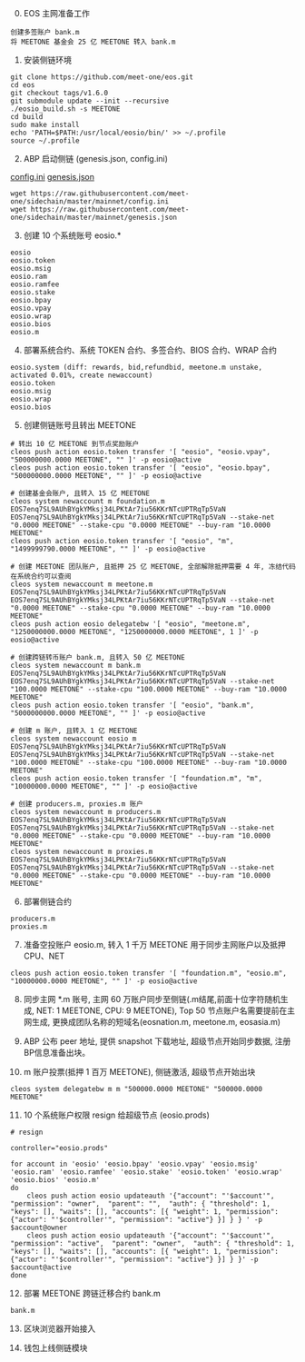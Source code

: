 0. EOS 主网准备工作

```
创建多签账户 bank.m
将 MEETONE 基金会 25 亿 MEETONE 转入 bank.m
```

1. 安装侧链环境

```
git clone https://github.com/meet-one/eos.git
cd eos
git checkout tags/v1.6.0
git submodule update --init --recursive
./eosio_build.sh -s MEETONE
cd build
sudo make install
echo 'PATH=$PATH:/usr/local/eosio/bin/' >> ~/.profile
source ~/.profile
```

2. ABP 启动侧链 (genesis.json, config.ini)

[config.ini](https://raw.githubusercontent.com/meet-one/sidechain/master/mainnet/config.ini)
[genesis.json](https://raw.githubusercontent.com/meet-one/sidechain/master/mainnet/genesis.json)

```
wget https://raw.githubusercontent.com/meet-one/sidechain/master/mainnet/config.ini
wget https://raw.githubusercontent.com/meet-one/sidechain/master/mainnet/genesis.json
```

3. 创建 10 个系统账号 eosio.*

```
eosio
eosio.token
eosio.msig
eosio.ram
eosio.ramfee
eosio.stake
eosio.bpay
eosio.vpay
eosio.wrap
eosio.bios
eosio.m
```

4. 部署系统合约、系统 TOKEN 合约、多签合约、BIOS 合约、WRAP 合约

```
eosio.system (diff: rewards, bid,refundbid, meetone.m unstake, activated 0.01%, create newaccount)
eosio.token
eosio.msig
eosio.wrap
eosio.bios
```

5. 创建侧链账号且转出 MEETONE

```
# 转出 10 亿 MEETONE 到节点奖励账户
cleos push action eosio.token transfer '[ "eosio", "eosio.vpay", "500000000.0000 MEETONE", "" ]' -p eosio@active
cleos push action eosio.token transfer '[ "eosio", "eosio.bpay", "500000000.0000 MEETONE", "" ]' -p eosio@active

# 创建基金会账户, 且转入 15 亿 MEETONE
cleos system newaccount m foundation.m EOS7enq7SL9AUhBYgkYMksj34LPKtAr7iu56KKrNTcUPTRqTp5VaN EOS7enq7SL9AUhBYgkYMksj34LPKtAr7iu56KKrNTcUPTRqTp5VaN --stake-net "0.0000 MEETONE" --stake-cpu "0.0000 MEETONE" --buy-ram "10.0000 MEETONE"
cleos push action eosio.token transfer '[ "eosio", "m", "1499999790.0000 MEETONE", "" ]' -p eosio@active

# 创建 MEETONE 团队账户, 且抵押 25 亿 MEETONE, 全部解除抵押需要 4 年, 冻结代码在系统合约可以查阅 
cleos system newaccount m meetone.m EOS7enq7SL9AUhBYgkYMksj34LPKtAr7iu56KKrNTcUPTRqTp5VaN EOS7enq7SL9AUhBYgkYMksj34LPKtAr7iu56KKrNTcUPTRqTp5VaN --stake-net "0.0000 MEETONE" --stake-cpu "0.0000 MEETONE" --buy-ram "10.0000 MEETONE"
cleos push action eosio delegatebw '[ "eosio", "meetone.m", "1250000000.0000 MEETONE", "1250000000.0000 MEETONE", 1 ]' -p eosio@active

# 创建跨链转币账户 bank.m, 且转入 50 亿 MEETONE
cleos system newaccount m bank.m EOS7enq7SL9AUhBYgkYMksj34LPKtAr7iu56KKrNTcUPTRqTp5VaN EOS7enq7SL9AUhBYgkYMksj34LPKtAr7iu56KKrNTcUPTRqTp5VaN --stake-net "100.0000 MEETONE" --stake-cpu "100.0000 MEETONE" --buy-ram "10.0000 MEETONE"
cleos push action eosio.token transfer '[ "eosio", "bank.m", "5000000000.0000 MEETONE", "" ]' -p eosio@active

# 创建 m 账户, 且转入 1 亿 MEETONE
cleos system newaccount eosio m EOS7enq7SL9AUhBYgkYMksj34LPKtAr7iu56KKrNTcUPTRqTp5VaN EOS7enq7SL9AUhBYgkYMksj34LPKtAr7iu56KKrNTcUPTRqTp5VaN --stake-net "100.0000 MEETONE" --stake-cpu "100.0000 MEETONE" --buy-ram "10.0000 MEETONE"
cleos push action eosio.token transfer '[ "foundation.m", "m", "10000000.0000 MEETONE", "" ]' -p eosio@active

# 创建 producers.m, proxies.m 账户
cleos system newaccount m producers.m EOS7enq7SL9AUhBYgkYMksj34LPKtAr7iu56KKrNTcUPTRqTp5VaN EOS7enq7SL9AUhBYgkYMksj34LPKtAr7iu56KKrNTcUPTRqTp5VaN --stake-net "0.0000 MEETONE" --stake-cpu "0.0000 MEETONE" --buy-ram "10.0000 MEETONE"
cleos system newaccount m proxies.m EOS7enq7SL9AUhBYgkYMksj34LPKtAr7iu56KKrNTcUPTRqTp5VaN EOS7enq7SL9AUhBYgkYMksj34LPKtAr7iu56KKrNTcUPTRqTp5VaN --stake-net "0.0000 MEETONE" --stake-cpu "0.0000 MEETONE" --buy-ram "10.0000 MEETONE"

```

6. 部署侧链合约

```
producers.m
proxies.m
```

7. 准备空投账户 eosio.m, 转入 1 千万 MEETONE 用于同步主网账户以及抵押 CPU、NET

```
cleos push action eosio.token transfer '[ "foundation.m", "eosio.m", "10000000.0000 MEETONE", "" ]' -p eosio@active
```

8. 同步主网 *.m 账号, 主网 60 万账户同步至侧链(.m结尾,前面十位字符随机生成, NET: 1 MEETONE, CPU: 9 MEETONE), Top 50 节点账户名需要提前在主网生成, 更换成团队名称的短域名(eosnation.m, meetone.m, eosasia.m)

9. ABP 公布 peer 地址, 提供 snapshot 下载地址, 超级节点开始同步数据, 注册BP信息准备出块。

10. m 账户投票(抵押 1 百万 MEETONE), 侧链激活, 超级节点开始出块
 
 ```
 cleos system delegatebw m m "500000.0000 MEETONE" "500000.0000 MEETONE"
 ```

11. 10 个系统账户权限 resign 给超级节点 (eosio.prods)

```
# resign

controller="eosio.prods"

for account in 'eosio' 'eosio.bpay' 'eosio.vpay' 'eosio.msig' 'eosio.ram' 'eosio.ramfee' 'eosio.stake' 'eosio.token' 'eosio.wrap' 'eosio.bios' 'eosio.m'
do
    cleos push action eosio updateauth '{"account": "'$account'", "permission": "owner",  "parent": "",  "auth": { "threshold": 1, "keys": [], "waits": [], "accounts": [{ "weight": 1, "permission": {"actor": "'$controller'", "permission": "active"} }] } } ' -p $account@owner
    cleos push action eosio updateauth '{"account": "'$account'", "permission": "active",  "parent": "owner",  "auth": { "threshold": 1, "keys": [], "waits": [], "accounts": [{ "weight": 1, "permission": {"actor": "'$controller'", "permission": "active"} }] } }' -p $account@active
done
```
 
12. 部署 MEETONE 跨链迁移合约 bank.m

```
bank.m
```

13. 区块浏览器开始接入

14. 钱包上线侧链模块
